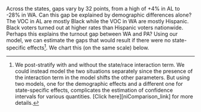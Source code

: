 Across the states, gaps vary by 32 points, from a high of +4%
in AL to -28% in WA.
Can this gap be explained by demographic differences alone?
The VOC in AL are mostly Black while the VOC in WA are mostly Hispanic.  Black
voters turned out at higher rates than Hispanic voters nationwide.  Perhaps
this explains the turnout gap between WA and PA? Using our model, we can
estimate the gaps that would result if there were no state-specific effects[^modelCompare].
We chart this (on the same scale) below.

[^modelCompare]: We post-stratify with and without the state/race interaction term.
    We could instead model the two situations separately since the presence of the interaction term
    in the model shifts the other parameters. But using two models, one for the
    demographic effects and a different one for state-specific effects, complicates
    the estimation of confidence intervals for various quantities.
    [Click here][niComparison_link] for more details.
